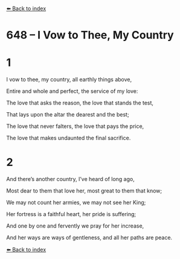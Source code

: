[⬅️ Back to index](../README.md)

# 648 – I Vow to Thee, My Country





# 1

I vow to thee, my country, all earthly things above,

Entire and whole and perfect, the service of my love:

The love that asks the reason, the love that stands the test,

That lays upon the altar the dearest and the best;

The love that never falters, the love that pays the price,

The love that makes undaunted the final sacrifice.



# 2

And there’s another country, I’ve heard of long ago,

Most dear to them that love her, most great to them that know;

We may not count her armies, we may not see her King;

Her fortress is a faithful heart, her pride is suffering;

And one by one and fervently we pray for her increase,

And her ways are ways of gentleness, and all her paths are peace.

[⬅️ Back to index](../README.md)
